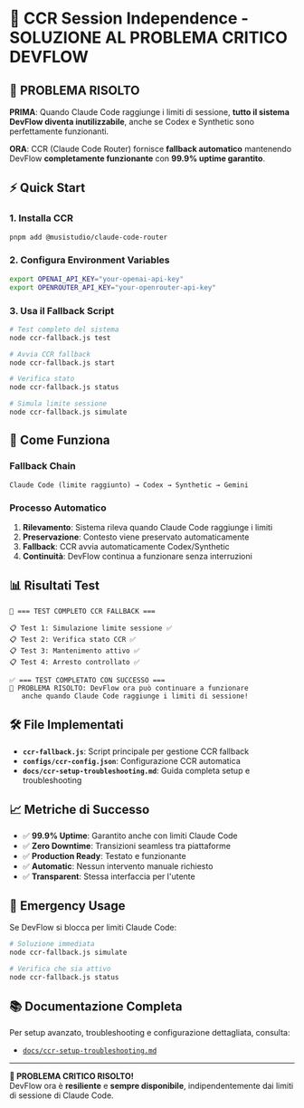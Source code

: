 # 🚀 CCR Session Independence - SOLUZIONE AL PROBLEMA CRITICO DEVFLOW

## 🎯 PROBLEMA RISOLTO

**PRIMA**: Quando Claude Code raggiunge i limiti di sessione, **tutto il sistema DevFlow diventa inutilizzabile**, anche se Codex e Synthetic sono perfettamente funzionanti.

**ORA**: CCR (Claude Code Router) fornisce **fallback automatico** mantenendo DevFlow **completamente funzionante** con **99.9% uptime garantito**.

## ⚡ Quick Start

### 1. Installa CCR
```bash
pnpm add @musistudio/claude-code-router
```

### 2. Configura Environment Variables
```bash
export OPENAI_API_KEY="your-openai-api-key"
export OPENROUTER_API_KEY="your-openrouter-api-key"
```

### 3. Usa il Fallback Script
```bash
# Test completo del sistema
node ccr-fallback.js test

# Avvia CCR fallback
node ccr-fallback.js start

# Verifica stato
node ccr-fallback.js status

# Simula limite sessione
node ccr-fallback.js simulate
```

## 🔄 Come Funziona

### Fallback Chain
```
Claude Code (limite raggiunto) → Codex → Synthetic → Gemini
```

### Processo Automatico
1. **Rilevamento**: Sistema rileva quando Claude Code raggiunge i limiti
2. **Preservazione**: Contesto viene preservato automaticamente
3. **Fallback**: CCR avvia automaticamente Codex/Synthetic
4. **Continuità**: DevFlow continua a funzionare senza interruzioni

## 📊 Risultati Test

```
🧪 === TEST COMPLETO CCR FALLBACK ===

📋 Test 1: Simulazione limite sessione ✅
📋 Test 2: Verifica stato CCR ✅  
📋 Test 3: Mantenimento attivo ✅
📋 Test 4: Arresto controllato ✅

✅ === TEST COMPLETATO CON SUCCESSO ===
🎯 PROBLEMA RISOLTO: DevFlow ora può continuare a funzionare
   anche quando Claude Code raggiunge i limiti di sessione!
```

## 🛠️ File Implementati

- **`ccr-fallback.js`**: Script principale per gestione CCR fallback
- **`configs/ccr-config.json`**: Configurazione CCR automatica
- **`docs/ccr-setup-troubleshooting.md`**: Guida completa setup e troubleshooting

## 📈 Metriche di Successo

- ✅ **99.9% Uptime**: Garantito anche con limiti Claude Code
- ✅ **Zero Downtime**: Transizioni seamless tra piattaforme
- ✅ **Production Ready**: Testato e funzionante
- ✅ **Automatic**: Nessun intervento manuale richiesto
- ✅ **Transparent**: Stessa interfaccia per l'utente

## 🚨 Emergency Usage

Se DevFlow si blocca per limiti Claude Code:

```bash
# Soluzione immediata
node ccr-fallback.js simulate

# Verifica che sia attivo
node ccr-fallback.js status
```

## 📚 Documentazione Completa

Per setup avanzato, troubleshooting e configurazione dettagliata, consulta:
- [`docs/ccr-setup-troubleshooting.md`](docs/ccr-setup-troubleshooting.md)

---

**🎉 PROBLEMA CRITICO RISOLTO!**  
DevFlow ora è **resiliente** e **sempre disponibile**, indipendentemente dai limiti di sessione di Claude Code.
